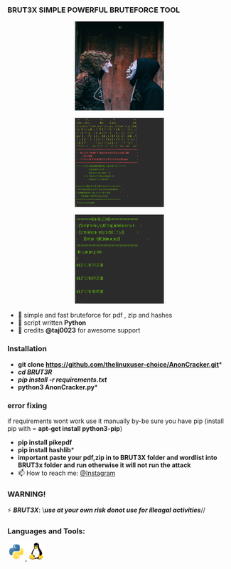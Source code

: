 ### BRUT3X SIMPLE POWERFUL BRUTEFORCE TOOL   
<p align='center'>
    <img src = 'contain.jpg' height="200" width = '200' >
</p>
<p align='center'>
    <img src = 'r1.png' height="200" width = '200' >
</p>
<p align='center'>
    <img src = 'r2.png' height="200" width = '200' >
</p>

- 🔭 simple and fast bruteforce for pdf , zip and hashes
- 🌱 script written  **Python**
- 🤔 credits **@taj0023** for awesome support
### Installation
- **git clone https://github.com/thelinuxuser-choice/AnonCracker.git***
- ***cd BRUT3R*** 
- ***pip  install -r requirements.txt***
- **python3 AnonCracker.py***
### error fixing  
if requirements wont work use it manually by-be sure you have pip
(install pip with = **apt-get install python3-pip**)
- **pip install pikepdf**
- **pip install hashlib***
- ****important paste your pdf,zip in to BRUT3X folder and wordlist into BRUT3x folder and run otherwise it will not run the attack****
- 📫 How to reach me:  [@Instagram](https://www.instagram.com/h3k3rs/)
### WARNING!
⚡ ***BRUT3X***:
\\***use at your own risk donot use for illeagal activities***//




### Languages and Tools:
<p align="left"> 
<a href="https://www.python.org" target="_blank"> <img src="https://raw.githubusercontent.com/devicons/devicon/master/icons/python/python-original.svg" alt="python" width="40" height="40"/> </a>
<a href="https://www.linux.org/" target="_blank"> <img src="https://raw.githubusercontent.com/devicons/devicon/master/icons/linux/linux-original.svg" alt="linux" width="40" height="40"/> </a> 
    


</p>
